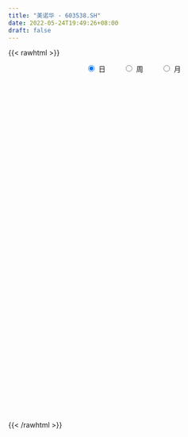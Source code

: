 ```yaml
---
title: "美诺华 - 603538.SH"
date: 2022-05-24T19:49:26+08:00
draft: false
---
```

{{< rawhtml >}}
    <div style="text-align: center">
        <label style="padding: 1rem;"><input style="margin-right: .5rem" type="radio" name="period" value="D" checked onclick="period_change(this)">日</label>
        <label style="padding: 1rem;"><input style="margin-right: .5rem" type="radio" name="period" value="W" onclick="period_change(this)">周</label>
        <label style="padding: 1rem;"><input style="margin-right: .5rem" type="radio" name="period" value="M" onclick="period_change(this)">月</label>
    </div>
    <div id="chart" style="height: 700px;"></div> 
    <script type="text/javascript">
        const D_v = [83853.71,101509.86,77983.57,61990.1,72446.49,98496.09,72196.85,51278.34,44617.41,46410.54,61739.59,35628.0,101237.52,143397.83,104773.2,108444.79,111631.37,116997.83,120921.35,75676.99,84273.0,98879.96,60684.23,52141.86,52624.05,76038.33,61165.0,46690.86,50157.41,48902.5,52890.7,56224.4,46754.69,52794.32,44688.07,52999.59,61355.25,82078.17,33725.09,48815.95,31330.51,42282.07,28823.33,54162.56,39557.07,32168.35,34734.06,25665.54,41543.98,35601.46,45868.29,54881.11,40632.78,36849.16,42902.43,51967.14,43229.12,57947.31,33888.45,35408.0,36376.3,34069.43,42092.69,36943.45,34382.94,27628.51,25416.49,43336.16,22007.52,24365.72,26963.26,21442.0,24732.31,21743.31,44660.0,34645.9,31188.14,23027.72,51776.87,46417.66,32197.06,37072.39,24263.89,30145.68,43476.35,20200.27,15962.38,22598.08,23425.3,61645.22,133952.5,115313.52,65049.17,66238.01,71473.1,53689.39,46575.75,31470.53,55278.4,36216.94,27910.0,31661.62,27063.69,24966.94,34287.96,20115.81,27668.39,20802.28,13371.89,19413.54,15858.84,31680.21,74444.79,26793.86,23030.0,25979.16,14428.09,41780.61,20703.99,13764.7,35134.06,65538.29,54973.21,30983.71,74184.82,34961.04,19897.08,30358.2,33469.66,56375.26,32607.67,31205.2,30153.88,54146.08,67103.76,34839.69,31319.0,38860.23,36543.92,27541.81,48035.34,34016.09,25958.95,17417.2,30044.2,21926.83,22101.86,15345.0,18488.64,24659.65,14274.18,49556.28,23272.19,35439.69,35260.91,26594.61,28719.24,22392.88,28844.52,35281.03,26513.97,34673.15,23616.1,29923.33,18120.28,37194.64,25318.0,61041.91,31845.47,43346.69,19229.17,23364.74,28598.06,14092.0,23094.35,13892.0,17205.28,12559.0,11605.43,15969.56,16650.8,26886.54,32885.17,18242.14,15736.26,11340.8,16318.6,12051.0,17484.2,18377.34,46399.23,31567.78,33067.6,16613.1,13122.63,13256.36,9970.1,92509.7,60882.83,103925.59,40937.32,32054.52,48885.96,435438.13,45156.48,510069.79,500605.81,330754.4,292547.56,238022.27,266483.35,302492.87,383646.94,12600.06,366662.91,363165.32,361481.14,266915.74,298662.72,206981.08,234908.92,188866.29,205212.96,231137.81,197123.52,224771.22,127068.47,132047.98,165121.48,143520.1,141529.53,177076.44,157562.91,222018.99,185322.15,176452.39,138966.53,182670.05,263118.52,206559.11,220749.92,367039.84,252191.01,222890.29,136271.55,94147.91,100926.08,137807.64,84942.07,120752.87]
const D_histogram = [0.0,0.0350997151,0.0066781276,-0.0275356874,0.0136957189,0.1357599863,0.1256437379,0.0839773769,0.0685630227,0.0109042672,-0.0881036921,-0.1597743165,0.0291270608,0.1556773083,0.3025286526,0.4084060757,0.7112261424,0.9036488058,1.1193907719,1.1220987829,1.0428268038,0.770998543,0.5077584851,0.1776660481,-0.0325630141,0.025949256,0.1546886141,0.2201499219,0.2139366454,0.0969050396,0.0580039895,0.0916787184,0.0584637417,-0.0074103535,-0.1426149173,-0.3521523789,-0.4854505995,-0.7173081339,-0.7884677309,-0.9231325785,-0.9614407762,-0.9134569898,-0.8411766209,-0.7178870479,-0.6829626988,-0.6717893102,-0.6815770903,-0.6194734182,-0.5122387187,-0.4749826557,-0.5264924773,-0.6373969425,-0.7093391909,-0.7093529594,-0.6377769807,-0.5989332869,-0.4581086246,-0.2801240586,-0.1354034184,-0.0909238059,-0.1056541989,-0.0613949582,-0.0155275543,0.0002608119,0.0014733863,0.0215629857,0.040256706,-0.0374463349,-0.0629203002,-0.0414157646,-0.0451057607,-0.0413166013,0.0251299568,0.0590235436,0.0214626731,0.0182549914,-0.0060520667,-0.016130553,0.0930406314,0.1159432838,0.1618053649,0.2320485508,0.2859205958,0.35158286,0.3565738885,0.3339501993,0.3269899797,0.3013871373,0.2711364475,0.2734019317,0.4746336606,0.6300369081,0.639281423,0.7017554381,0.7148606893,0.5887689226,0.3826137071,0.3021371419,0.3511886739,0.3223390159,0.2562890748,0.2259605737,0.1399625362,0.0347482476,-0.1242991776,-0.1776411272,-0.2642742181,-0.3449317616,-0.3606700325,-0.3704471634,-0.3521567509,-0.4044986991,-0.6110412984,-0.6914155969,-0.6779863462,-0.650232105,-0.5866687311,-0.4311800635,-0.3209691247,-0.2435450985,-0.0925338551,0.1377383797,0.196620923,0.2492058377,0.3902454378,0.4686773621,0.4918392637,0.4818528594,0.5002927805,0.5969841627,0.6220590568,0.5835594418,0.5569548506,0.5743071422,0.6597499931,0.6899904924,0.6256756216,0.4721318952,0.2651669461,0.0968668189,-0.0685914572,-0.1519628026,-0.2110756645,-0.2405548978,-0.3093553276,-0.3295667289,-0.3787777616,-0.3840099158,-0.4115815776,-0.4048230624,-0.3613006134,-0.1813214897,-0.0811887769,0.0014860974,0.0950466384,0.1571236904,0.1901116134,0.1893027403,0.2262720607,0.1549164506,0.0547902576,0.0770485703,-0.0008258822,0.0393975066,0.0429539346,0.1227994428,0.1375059219,0.2270865025,0.2530840359,0.1217793123,0.0025090243,-0.1023335089,-0.251115998,-0.355887945,-0.4976090844,-0.572239244,-0.6378921904,-0.6036781427,-0.534090469,-0.4709271347,-0.391053881,-0.3773932839,-0.4255111052,-0.3990918189,-0.3155804464,-0.2280231649,-0.181567124,-0.1201361839,-0.0790691827,-0.081456438,0.0474986265,0.1006603527,0.2156191202,0.2715340487,0.2990167649,0.3091092187,0.2955810279,0.4166166892,0.4781301224,0.7073437224,1.049100432,1.4647029545,1.9269927421,2.2054861537,2.5712391939,2.9558021228,3.0789222481,2.8096379151,2.6773625295,2.0829616325,1.7205464754,1.5454158325,1.5794836634,1.8847914635,2.0539035273,2.4668052013,1.9899031127,1.0287225287,0.4897911635,-0.4070110499,-1.4355078988,-2.2321758913,-2.5597191541,-3.0616156593,-3.2763826063,-3.2324677281,-3.132393471,-2.8739727414,-2.7645307564,-2.7051441323,-2.4341243971,-2.0914470526,-2.0980444417,-2.1818629529,-2.0456156404,-1.718393903,-1.3306587506,-0.9171824258,-0.4529116867,-0.2334656799,-0.1414284341,0.2421351081,0.3620989577,0.1514618205,-0.0042512802,-0.1301301642,-0.1155423721,-0.0810608842,-0.0548785346,-0.2438291277]
const D_fast = [0.0,0.0438746439,0.0171225883,-0.0239751486,0.0206801875,0.1766844515,0.1979791375,0.1773071207,0.1790335222,0.1241008336,0.0030669512,-0.1085472523,0.0876358902,0.2531054647,0.4755889722,0.6835679142,1.1641945165,1.5825293814,2.0781190404,2.3613517472,2.542786469,2.463707844,2.3274074074,2.0417314824,1.8233616666,1.8883612507,2.0557727624,2.1762715507,2.2235424355,2.1307370896,2.1063370369,2.1629314453,2.1443324041,2.0766057205,1.9057474275,1.608171871,1.3535110007,0.9423264327,0.674049903,0.3086019108,0.029933519,-0.150446942,-0.2884607284,-0.3446429173,-0.480459243,-0.637233182,-0.8174152346,-0.9101799171,-0.9310048972,-1.0124944981,-1.1956274391,-1.46588114,-1.715158186,-1.8925101944,-1.9803784608,-2.0912680888,-2.0649705827,-1.9570170313,-1.8461472457,-1.8243985847,-1.8655425274,-1.8366320263,-1.7946465109,-1.7787929418,-1.7772120207,-1.751731675,-1.7229737781,-1.8100384028,-1.8512424432,-1.8400918487,-1.8550582849,-1.8615982758,-1.7888692286,-1.7402197559,-1.7724149581,-1.771058892,-1.7968789668,-1.8109900912,-1.678558749,-1.6266702757,-1.5403568534,-1.4121015298,-1.2867493358,-1.1331913566,-1.0390568561,-0.9781929954,-0.90340572,-0.8536617781,-0.8161283561,-0.7455123889,-0.4256222449,-0.1127097704,0.0563551002,0.2942679749,0.4860883984,0.5071888624,0.3966870737,0.3917447939,0.5285934944,0.5803285904,0.578350918,0.6045125603,0.5535051569,0.4569779302,0.2668557106,0.1691034792,0.0164018337,-0.1504886501,-0.2563944292,-0.358783351,-0.4285321261,-0.5819987491,-0.9413016731,-1.1945298708,-1.3505972067,-1.4854009917,-1.5685048006,-1.5208111488,-1.4908424912,-1.4743047396,-1.34642696,-1.0817201302,-0.9736823562,-0.8587959821,-0.6201950226,-0.4245937577,-0.2784720402,-0.1679952297,-0.0244821134,0.2214553095,0.4020449677,0.5094352132,0.6220693347,0.7829984118,1.033378761,1.2361168834,1.328220918,1.2927101654,1.1520369528,1.0079535304,0.82534739,0.7039853439,0.5921035659,0.5024856081,0.3563463465,0.2537432629,0.1098377899,0.0086031567,-0.1218638996,-0.2163111499,-0.2631138543,-0.128465103,-0.0486295845,0.0344168142,0.1517390148,0.2530969894,0.3336128158,0.3801296277,0.4736669632,0.4410404659,0.3546118372,0.3961322925,0.3180513694,0.3681241349,0.3824190465,0.4929644155,0.542047375,0.6883995812,0.7776681236,0.6768082281,0.5581651962,0.4277392858,0.2161777972,0.022433864,-0.2436895465,-0.4613795172,-0.6865055111,-0.8032109991,-0.8671459427,-0.921714392,-0.9396046085,-1.0202923325,-1.1747879301,-1.2481415985,-1.2435253376,-1.2129738473,-1.2119095874,-1.1805126934,-1.1592129878,-1.1819643526,-1.0411346315,-0.9628078171,-0.7939442695,-0.6701458289,-0.5679089215,-0.480539163,-0.4201720969,-0.1949822633,-0.0139362995,0.3921132311,0.9961450487,1.7779233098,2.721961283,3.5518262331,4.5603890716,5.6839025312,6.5767532186,7.0098783643,7.5469436111,7.4732831223,7.5410045841,7.7522278993,8.181166646,8.957672312,9.6402602576,10.669863232,10.6904369215,9.9864369697,9.5699533953,8.5713984194,7.1840245959,5.8293126306,4.8618395793,3.5945391593,2.5606765606,1.7964745068,1.1134503962,0.6533779404,0.0716872363,-0.5452121726,-0.8827235367,-1.0629079554,-1.5940164549,-2.2233007043,-2.5984573019,-2.7008340402,-2.6457635755,-2.4615828572,-2.1105400397,-1.9494604529,-1.8927803156,-1.4486829964,-1.2381944074,-1.4109660894,-1.5677420102,-1.7261534352,-1.7404512362,-1.7262349693,-1.7137722534,-1.9636801284]
const D_slow = [0.0,0.0087749288,0.0104444607,0.0035605388,0.0069844686,0.0409244651,0.0723353996,0.0933297438,0.1104704995,0.1131965663,0.0911706433,0.0512270642,0.0585088294,0.0974281565,0.1730603196,0.2751618385,0.4529683741,0.6788805756,0.9587282686,1.2392529643,1.4999596652,1.692709301,1.8196489223,1.8640654343,1.8559246808,1.8624119947,1.9010841483,1.9561216288,2.0096057901,2.03383205,2.0483330474,2.071252727,2.0858686624,2.084016074,2.0483623447,1.96032425,1.8389616001,1.6596345666,1.4625176339,1.2317344893,0.9913742952,0.7630100478,0.5527158925,0.3732441306,0.2025034559,0.0345561283,-0.1358381443,-0.2907064989,-0.4187661785,-0.5375118424,-0.6691349618,-0.8284841974,-1.0058189951,-1.183157235,-1.3426014802,-1.4923348019,-1.606861958,-1.6768929727,-1.7107438273,-1.7334747788,-1.7598883285,-1.7752370681,-1.7791189566,-1.7790537537,-1.7786854071,-1.7732946607,-1.7632304841,-1.7725920679,-1.7883221429,-1.7986760841,-1.8099525242,-1.8202816746,-1.8139991854,-1.7992432995,-1.7938776312,-1.7893138834,-1.7908269,-1.7948595383,-1.7715993804,-1.7426135595,-1.7021622183,-1.6441500806,-1.5726699316,-1.4847742166,-1.3956307445,-1.3121431947,-1.2303956998,-1.1550489154,-1.0872648036,-1.0189143206,-0.9002559055,-0.7427466785,-0.5829263227,-0.4074874632,-0.2287722909,-0.0815800602,0.0140733666,0.089607652,0.1774048205,0.2579895745,0.3220618432,0.3785519866,0.4135426207,0.4222296826,0.3911548882,0.3467446064,0.2806760518,0.1944431114,0.1042756033,0.0116638125,-0.0763753753,-0.17750005,-0.3302603746,-0.5031142739,-0.6726108604,-0.8351688867,-0.9818360695,-1.0896310853,-1.1698733665,-1.2307596411,-1.2538931049,-1.2194585099,-1.1703032792,-1.1080018198,-1.0104404603,-0.8932711198,-0.7703113039,-0.649848089,-0.5247748939,-0.3755288532,-0.220014089,-0.0741242286,0.0651144841,0.2086912696,0.3736287679,0.546126391,0.7025452964,0.8205782702,0.8868700067,0.9110867115,0.8939388472,0.8559481465,0.8031792304,0.7430405059,0.665701674,0.5833099918,0.4886155514,0.3926130725,0.2897176781,0.1885119125,0.0981867591,0.0528563867,0.0325591925,0.0329307168,0.0566923764,0.095973299,0.1435012024,0.1908268874,0.2473949026,0.2861240152,0.2998215796,0.3190837222,0.3188772517,0.3287266283,0.339465112,0.3701649727,0.4045414531,0.4613130788,0.5245840877,0.5550289158,0.5556561719,0.5300727947,0.4672937952,0.3783218089,0.2539195378,0.1108597268,-0.0486133208,-0.1995328564,-0.3330554737,-0.4507872573,-0.5485507276,-0.6428990486,-0.7492768249,-0.8490497796,-0.9279448912,-0.9849506824,-1.0303424634,-1.0603765094,-1.0801438051,-1.1005079146,-1.088633258,-1.0634681698,-1.0095633897,-0.9416798776,-0.8669256864,-0.7896483817,-0.7157531247,-0.6115989524,-0.4920664218,-0.3152304913,-0.0529553833,0.3132203554,0.7949685409,1.3463400793,1.9891498778,2.7281004085,3.4978309705,4.2002404493,4.8695810816,5.3903214898,5.8204581086,6.2068120668,6.6016829826,7.0728808485,7.5863567303,8.2030580306,8.7005338088,8.957714441,9.0801622319,8.9784094694,8.6195324947,8.0614885219,7.4215587333,6.6561548185,5.8370591669,5.0289422349,4.2458438672,3.5273506818,2.8362179927,2.1599319596,1.5514008604,1.0285390972,0.5040279868,-0.0414377514,-0.5528416615,-0.9824401373,-1.3151048249,-1.5444004314,-1.657628353,-1.715994773,-1.7513518815,-1.6908181045,-1.6002933651,-1.5624279099,-1.56349073,-1.596023271,-1.6249088641,-1.6451740851,-1.6588937188,-1.7198510007]
const D_data = [['2021-05-13', 36.21, 36.66, 36.2, 38.03],['2021-05-14', 36.8, 37.21, 35.9, 38.54],['2021-05-17', 37.68, 36.45, 36.1, 37.85],['2021-05-18', 36.1, 36.2, 35.15, 36.6],['2021-05-19', 36.24, 37.16, 35.3, 37.16],['2021-05-20', 37.01, 38.68, 36.01, 39.7],['2021-05-21', 38.54, 37.44, 37.05, 39.2],['2021-05-24', 36.66, 37.0, 36.13, 37.6],['2021-05-25', 36.9, 37.25, 36.9, 37.94],['2021-05-26', 36.8, 36.57, 36.2, 37.13],['2021-05-27', 36.45, 35.61, 35.26, 36.45],['2021-05-28', 35.35, 35.4, 35.22, 35.92],['2021-05-31', 36.59, 38.94, 36.28, 38.94],['2021-06-01', 40.43, 39.1, 38.35, 41.2],['2021-06-02', 39.49, 40.3, 38.51, 41.09],['2021-06-03', 40.88, 40.79, 40.1, 42.5],['2021-06-04', 40.79, 44.87, 40.79, 44.87],['2021-06-07', 46.38, 45.56, 44.68, 47.32],['2021-06-08', 45.54, 47.89, 45.54, 49.59],['2021-06-09', 47.74, 46.87, 46.62, 48.97],['2021-06-10', 46.5, 46.7, 46.15, 48.48],['2021-06-11', 46.67, 44.29, 43.78, 46.7],['2021-06-15', 43.8, 43.71, 43.03, 44.76],['2021-06-16', 43.53, 41.8, 41.6, 43.85],['2021-06-17', 42.38, 42.16, 41.3, 42.8],['2021-06-18', 42.68, 45.38, 41.99, 46.0],['2021-06-21', 45.01, 47.11, 45.01, 47.9],['2021-06-22', 47.49, 47.27, 45.7, 48.25],['2021-06-23', 46.98, 46.99, 46.44, 48.76],['2021-06-24', 46.5, 45.68, 45.3, 46.77],['2021-06-25', 46.63, 46.59, 45.3, 48.4],['2021-06-28', 47.56, 47.84, 47.21, 49.4],['2021-06-29', 47.4, 47.36, 46.07, 47.69],['2021-06-30', 47.26, 47.0, 46.23, 48.65],['2021-07-01', 46.05, 45.82, 45.61, 47.69],['2021-07-02', 45.62, 44.04, 43.21, 45.92],['2021-07-05', 43.01, 44.0, 42.8, 45.39],['2021-07-06', 43.96, 41.54, 40.7, 44.2],['2021-07-07', 41.65, 42.35, 40.9, 42.5],['2021-07-08', 42.18, 40.5, 40.26, 42.34],['2021-07-09', 40.24, 40.64, 39.35, 40.79],['2021-07-12', 41.25, 41.12, 39.7, 41.99],['2021-07-13', 40.63, 41.14, 40.01, 41.29],['2021-07-14', 41.3, 41.75, 40.96, 43.15],['2021-07-15', 41.45, 40.55, 40.0, 41.45],['2021-07-16', 40.06, 39.85, 39.7, 40.48],['2021-07-19', 39.52, 39.04, 38.02, 39.55],['2021-07-20', 38.51, 39.53, 38.51, 39.98],['2021-07-21', 39.45, 40.05, 39.21, 40.83],['2021-07-22', 39.8, 39.1, 38.91, 39.99],['2021-07-23', 38.87, 37.46, 37.0, 38.87],['2021-07-26', 37.14, 35.7, 35.0, 37.4],['2021-07-27', 35.7, 35.02, 34.97, 36.7],['2021-07-28', 35.03, 35.0, 33.5, 35.7],['2021-07-29', 35.5, 35.37, 34.85, 36.2],['2021-07-30', 35.02, 34.56, 33.39, 35.1],['2021-08-02', 34.56, 35.68, 33.58, 35.95],['2021-08-03', 35.38, 36.48, 35.16, 37.4],['2021-08-04', 36.47, 36.53, 35.8, 37.14],['2021-08-05', 36.78, 35.45, 35.37, 36.8],['2021-08-06', 35.05, 34.46, 34.31, 35.59],['2021-08-09', 34.46, 34.96, 34.25, 35.5],['2021-08-10', 35.48, 34.94, 34.44, 35.5],['2021-08-11', 35.14, 34.47, 34.41, 35.14],['2021-08-12', 34.37, 34.08, 34.03, 34.8],['2021-08-13', 34.08, 34.13, 33.74, 34.48],['2021-08-16', 34.1, 33.99, 33.74, 34.41],['2021-08-17', 34.02, 32.37, 32.33, 34.02],['2021-08-18', 32.21, 32.45, 32.16, 32.68],['2021-08-19', 32.47, 32.73, 32.2, 33.2],['2021-08-20', 32.52, 32.17, 31.5, 32.73],['2021-08-23', 32.0, 31.97, 31.73, 32.34],['2021-08-24', 32.02, 32.68, 31.89, 32.89],['2021-08-25', 32.74, 32.32, 32.18, 32.8],['2021-08-26', 32.12, 31.19, 30.78, 32.28],['2021-08-27', 30.97, 31.27, 30.68, 32.07],['2021-08-30', 31.3, 30.68, 30.35, 31.81],['2021-08-31', 30.57, 30.5, 30.11, 30.99],['2021-09-01', 30.36, 32.04, 29.8, 32.2],['2021-09-02', 32.1, 31.15, 30.78, 32.17],['2021-09-03', 31.14, 31.49, 30.68, 31.76],['2021-09-06', 31.3, 32.03, 31.26, 32.29],['2021-09-07', 32.07, 32.14, 31.74, 32.27],['2021-09-08', 32.37, 32.65, 31.98, 32.75],['2021-09-09', 32.77, 32.16, 32.13, 33.48],['2021-09-10', 32.16, 31.85, 31.8, 32.29],['2021-09-13', 31.81, 32.05, 31.75, 32.36],['2021-09-14', 32.1, 31.81, 31.78, 32.66],['2021-09-15', 31.7, 31.67, 31.02, 32.16],['2021-09-16', 31.65, 32.07, 31.62, 33.2],['2021-09-17', 32.3, 35.28, 32.3, 35.28],['2021-09-22', 35.09, 36.0, 34.72, 36.45],['2021-09-23', 35.58, 35.03, 34.75, 35.69],['2021-09-24', 34.9, 36.36, 34.81, 36.97],['2021-09-27', 36.51, 36.47, 35.81, 37.84],['2021-09-28', 35.89, 34.92, 34.55, 36.14],['2021-09-29', 34.82, 33.4, 33.4, 35.37],['2021-09-30', 33.66, 34.48, 33.6, 35.16],['2021-10-08', 35.08, 36.3, 35.03, 37.48],['2021-10-11', 36.44, 35.68, 35.4, 37.0],['2021-10-12', 35.39, 35.23, 34.72, 35.91],['2021-10-13', 35.16, 35.66, 35.0, 35.89],['2021-10-14', 35.86, 34.85, 34.72, 35.87],['2021-10-15', 34.78, 34.22, 34.01, 35.13],['2021-10-18', 33.99, 32.85, 32.78, 33.99],['2021-10-19', 32.8, 33.53, 32.62, 33.73],['2021-10-20', 33.52, 32.6, 32.48, 33.73],['2021-10-21', 32.59, 32.01, 31.61, 32.85],['2021-10-22', 31.9, 32.3, 31.7, 32.32],['2021-10-25', 32.55, 32.02, 31.8, 32.56],['2021-10-26', 32.0, 32.1, 31.81, 32.5],['2021-10-27', 32.1, 30.8, 30.5, 32.28],['2021-10-28', 28.5, 27.72, 27.72, 29.42],['2021-10-29', 27.72, 27.94, 27.58, 28.35],['2021-11-01', 28.0, 28.3, 27.74, 28.77],['2021-11-02', 28.58, 27.95, 27.72, 28.76],['2021-11-03', 28.1, 28.02, 27.81, 28.46],['2021-11-04', 28.05, 29.21, 27.89, 29.56],['2021-11-05', 29.25, 28.9, 28.86, 29.75],['2021-11-08', 28.9, 28.6, 28.4, 28.99],['2021-11-09', 29.0, 29.83, 28.66, 30.3],['2021-11-10', 31.32, 31.7, 30.62, 32.29],['2021-11-11', 30.8, 30.3, 29.91, 31.3],['2021-11-12', 30.31, 30.54, 29.96, 31.39],['2021-11-15', 30.54, 32.28, 30.3, 33.28],['2021-11-16', 32.02, 32.3, 31.9, 32.96],['2021-11-17', 32.27, 32.15, 32.04, 32.75],['2021-11-18', 32.3, 32.06, 31.8, 32.75],['2021-11-19', 32.1, 32.75, 31.61, 32.8],['2021-11-22', 33.0, 34.42, 32.63, 35.27],['2021-11-23', 34.38, 34.3, 33.63, 35.42],['2021-11-24', 33.9, 33.93, 33.43, 34.52],['2021-11-25', 33.77, 34.36, 33.52, 35.0],['2021-11-26', 34.89, 35.36, 34.7, 36.56],['2021-11-29', 35.38, 37.03, 35.38, 37.6],['2021-11-30', 36.52, 37.26, 36.51, 37.38],['2021-12-01', 37.11, 36.6, 36.51, 38.01],['2021-12-02', 36.72, 35.44, 35.27, 36.72],['2021-12-03', 35.26, 34.21, 33.99, 35.31],['2021-12-06', 34.0, 33.95, 33.8, 34.71],['2021-12-07', 34.19, 33.22, 32.69, 34.58],['2021-12-08', 33.22, 33.61, 32.8, 34.06],['2021-12-09', 33.65, 33.5, 33.18, 34.05],['2021-12-10', 33.7, 33.56, 33.33, 33.95],['2021-12-13', 33.4, 32.68, 32.59, 33.6],['2021-12-14', 32.52, 32.88, 32.52, 33.48],['2021-12-15', 32.88, 32.12, 32.1, 32.95],['2021-12-16', 32.33, 32.28, 32.16, 32.72],['2021-12-17', 32.35, 31.64, 31.64, 32.44],['2021-12-20', 31.72, 31.72, 31.62, 32.49],['2021-12-21', 31.63, 32.03, 31.5, 32.12],['2021-12-22', 32.29, 34.14, 32.03, 34.32],['2021-12-23', 33.99, 33.8, 33.26, 34.2],['2021-12-24', 33.91, 34.05, 33.56, 34.28],['2021-12-27', 34.07, 34.71, 33.88, 34.97],['2021-12-28', 34.71, 34.85, 34.31, 35.53],['2021-12-29', 34.72, 34.9, 34.62, 35.65],['2021-12-30', 34.88, 34.74, 34.43, 35.14],['2021-12-31', 34.8, 35.51, 34.74, 35.73],['2022-01-04', 35.55, 34.25, 33.75, 36.0],['2022-01-05', 34.15, 33.55, 33.16, 34.29],['2022-01-06', 33.57, 34.97, 33.56, 35.25],['2022-01-07', 34.9, 33.64, 33.61, 35.0],['2022-01-10', 33.89, 35.08, 33.32, 35.68],['2022-01-11', 35.09, 34.82, 34.5, 35.25],['2022-01-12', 34.89, 36.12, 34.51, 36.45],['2022-01-13', 35.95, 35.72, 35.38, 36.26],['2022-01-14', 35.64, 37.15, 35.22, 37.7],['2022-01-17', 37.15, 36.93, 36.38, 37.37],['2022-01-18', 36.76, 34.9, 34.8, 36.8],['2022-01-19', 34.76, 34.5, 34.21, 35.24],['2022-01-20', 34.51, 34.11, 34.1, 35.48],['2022-01-21', 34.35, 32.8, 32.45, 34.7],['2022-01-24', 32.44, 32.48, 32.1, 33.14],['2022-01-25', 32.48, 31.05, 30.86, 33.0],['2022-01-26', 31.15, 30.9, 30.36, 31.65],['2022-01-27', 31.06, 30.15, 30.15, 31.42],['2022-01-28', 30.2, 30.8, 30.2, 31.0],['2022-02-07', 31.23, 31.03, 30.85, 31.55],['2022-02-08', 31.06, 30.85, 30.1, 31.33],['2022-02-09', 31.0, 31.03, 30.8, 31.25],['2022-02-10', 31.24, 30.06, 29.91, 31.28],['2022-02-11', 30.07, 28.77, 28.65, 30.08],['2022-02-14', 28.77, 29.2, 28.75, 29.63],['2022-02-15', 29.09, 29.8, 29.03, 30.14],['2022-02-16', 30.28, 29.96, 29.52, 30.28],['2022-02-17', 29.91, 29.5, 29.36, 30.14],['2022-02-18', 29.45, 29.71, 29.06, 29.71],['2022-02-21', 29.9, 29.5, 29.32, 30.07],['2022-02-22', 29.4, 28.84, 28.71, 29.4],['2022-02-23', 28.85, 30.66, 28.85, 31.65],['2022-02-24', 30.6, 30.11, 29.77, 31.17],['2022-02-25', 30.22, 31.32, 30.22, 31.83],['2022-02-28', 31.4, 31.1, 30.68, 31.4],['2022-03-01', 31.1, 31.07, 30.87, 31.5],['2022-03-02', 31.05, 31.08, 30.46, 31.3],['2022-03-03', 31.08, 30.91, 30.71, 31.35],['2022-03-04', 30.81, 33.08, 30.52, 34.0],['2022-03-07', 33.08, 33.11, 32.65, 33.75],['2022-03-08', 36.35, 36.42, 33.51, 36.42],['2022-03-09', 40.06, 40.06, 40.06, 40.06],['2022-03-10', 44.07, 44.07, 44.07, 44.07],['2022-03-11', 48.48, 48.48, 48.48, 48.48],['2022-03-14', 49.59, 50.0, 49.0, 53.33],['2022-03-15', 55.0, 55.0, 55.0, 55.0],['2022-03-16', 60.5, 59.83, 53.35, 60.5],['2022-03-17', 56.99, 60.8, 55.55, 65.81],['2022-03-18', 61.0, 58.4, 56.5, 62.6],['2022-03-21', 58.0, 61.88, 58.0, 64.13],['2022-03-22', 60.01, 56.76, 55.69, 61.0],['2022-03-23', 57.28, 59.4, 57.0, 62.4],['2022-03-24', 58.01, 62.46, 57.4, 65.34],['2022-03-25', 61.99, 66.87, 60.0, 68.71],['2022-03-28', 73.56, 73.56, 73.56, 73.56],['2022-03-29', 80.0, 75.77, 75.56, 80.92],['2022-03-30', 75.78, 83.35, 73.56, 83.35],['2022-03-31', 81.65, 75.02, 75.02, 86.68],['2022-04-01', 71.0, 67.52, 67.52, 72.79],['2022-04-06', 67.52, 70.64, 62.8, 70.83],['2022-04-07', 70.0, 63.58, 63.58, 72.28],['2022-04-08', 61.79, 57.22, 57.22, 61.79],['2022-04-11', 54.48, 54.89, 53.88, 57.8],['2022-04-12', 55.55, 56.9, 54.5, 58.86],['2022-04-13', 54.36, 51.21, 51.21, 54.99],['2022-04-14', 50.24, 51.21, 49.58, 53.14],['2022-04-15', 50.06, 52.15, 49.56, 55.25],['2022-04-18', 51.88, 51.35, 50.27, 53.0],['2022-04-19', 51.0, 52.45, 51.0, 54.22],['2022-04-20', 51.4, 49.77, 48.96, 52.48],['2022-04-21', 49.99, 47.76, 47.42, 51.36],['2022-04-22', 47.0, 49.51, 46.5, 51.33],['2022-04-25', 49.52, 50.44, 47.99, 51.38],['2022-04-26', 49.98, 45.4, 45.4, 49.98],['2022-04-27', 42.0, 42.5, 40.86, 43.66],['2022-04-28', 41.66, 43.66, 41.05, 44.18],['2022-04-29', 43.66, 45.69, 43.01, 46.36],['2022-05-05', 45.0, 47.0, 43.99, 47.85],['2022-05-06', 45.31, 48.39, 45.18, 49.98],['2022-05-09', 48.52, 50.63, 46.9, 53.23],['2022-05-10', 48.3, 48.9, 47.23, 49.3],['2022-05-11', 48.9, 47.75, 47.74, 52.1],['2022-05-12', 46.95, 52.49, 46.95, 52.53],['2022-05-13', 51.83, 50.56, 49.55, 52.7],['2022-05-16', 49.87, 46.15, 45.65, 50.7],['2022-05-17', 46.65, 45.68, 44.61, 47.17],['2022-05-18', 45.01, 45.01, 44.9, 46.47],['2022-05-19', 44.0, 46.14, 44.0, 46.48],['2022-05-20', 45.82, 46.21, 44.85, 48.15],['2022-05-23', 45.99, 45.98, 45.52, 46.98],['2022-05-24', 46.33, 42.48, 42.43, 46.65]]
const W_v = [124.11,437.54,441707.0800000001,300527.17,228438.14,205421.24,145084.65,119637.72,58928.71,87404.41,106033.52,74004.82,54532.47,90398.89,60331.91,63433.22,43325.83,39255.15,43190.06,44317.87,80725.14,85800.61,100531.16,79028.7,66111.52,34040.41,73755.17,66412.2,31610.27,48973.59,33712.15,33794.56,21266.68,43478.09,40304.16,21592.98,111305.65,34764.75,18687.8,28298.96,16073.96,21322.32,21887.29,12315.81,262610.44,71182.34,53236.99,39864.76,43006.55,94306.98,51439.91,178141.04,74351.16,64024.23,64984.4,46658.72,40731.77,35459.06,29780.3,30665.47,138167.77,370435.0499999999,209384.91,170928.48,140034.26,147976.65,98427.35,67972.04,123569.44,238714.85,126688.35,98974.78,56794.54,49436.18,69357.25,107131.59,82384.25,66790.86,104684.41,162357.92,182349.77,281123.44,288959.08,153571.86,88984.32,135426.09,387193.67,290613.46,154152.98,64353.91,141144.64,188490.92,289345.69,254955.04,92679.97,79666.38,102511.85,104475.31,145845.79,135093.02,122483.84,95154.63,171984.34,83755.86,79926.49,129295.06,164408.6,124515.07,139137.37,280880.65,247968.87,22384.6,104919.74,195587.93,260918.14,230653.01,334339.27,219642.99,271122.61,362988.66,329534.3,274092.54,341645.83,145990.46,122243.11,164715.85,160009.93,195428.07,515162.45,355533.61,235944.92,196525.63,568327.76,559876.1499999999,391606.58,398306.36,356793.02,517077.5699999999,562486.12,412351.13,207580.46,190853.65,295496.52,187619.71,217147.06,255287.01,209456.11,307562.35,245020.32,271961.97,437994.0,534958.8100000001,355794.82,466502.23,370432.39,283281.02,269510.7,186919.3,213335.01,255378.13,153327.86,107901.03,90353.89,35184.38,139324.4,262138.56,155840.77,170114.45,147984.97,147293.89,158077.58,244964.58,209795.6,218383.72,487174.97,277043.95,304348.29,317740.07,182411.57,122155.45,145714.32,67394.43,47476.95,211554.99,123554.67,81206.62,79292.68,108004.34,200208.79,143419.95,106134.37,464313.65,1079335.6700000002,265009.92,545200.1900000001,383113.1,239673.88,569484.71,496749.13,241488.47,259806.47,253461.07,257304.97,196993.38,183413.33,227232.62,206849.18,175117.02,142089.15,147223.52,184607.45,155158.58,257583.48,246600.7,203208.77,55278.4,147819.19,116246.33,168191.24,125921.85,200393.97,192870.8,204488.09,208666.6,152969.39,107906.53,147201.99,141812.16,120084.25,171598.16,146384.13,80842.63,103997.5,73688.8,146896.15,145471.89,286686.22,1822024.6099999999,1483192.9899999998,1370825.1700000002,740552.72,1047111.8,709287.5600000001,918432.88,321636.58,1309658.4000000001,692043.47,205694.94]
const W_histogram = [0.0,0.6412973219,1.1506817728,1.4580838562,1.4467652951,1.3286820259,1.1015893857,0.7500312511,0.4417200563,0.283860704,0.1655098669,0.0143015965,-0.1001994502,-0.0986065708,-0.2248646315,-0.4797814011,-0.6157217099,-0.7231754648,-0.8122515236,-0.7777016741,-0.6828710726,-0.5583566556,-0.4225657159,-0.337356616,-0.1845665669,-0.1135124577,-0.0243389535,-0.0865423566,-0.1070186459,-0.1468341271,-0.143820862,-0.2542179195,-0.3253153495,-0.3048919731,-0.2992629533,-0.2791114321,-0.2123062032,-0.2056227849,-0.1626416885,-0.1445687678,-0.1723690248,-0.1417728121,-0.201723177,-0.3538292735,-0.5200722515,-0.6629077802,-0.8091257055,-0.8111613427,-0.7978476688,-0.6480209608,-0.5190929627,-0.3697510527,-0.3167211363,-0.2649656703,-0.2350337574,-0.1674897131,-0.1091606823,-0.070131334,-0.0362651913,0.0292396123,0.1608777073,0.4168355772,0.4312473993,0.4356227941,0.4898446292,0.5335320465,0.6080814409,0.5857399549,0.7218721375,0.8666027168,0.870367263,0.7375834084,0.6184137647,0.4382289551,0.273641299,0.256690092,0.1453562322,0.0446664592,0.0787439162,0.0345874423,0.0205316646,0.1243754715,0.0959252673,0.1037125023,0.0698971775,0.1080671548,0.1985666625,0.2706496813,0.1950488402,0.1829509257,0.1453127398,0.1273486071,0.1942259357,0.0789863351,-0.0613277522,-0.1430456732,-0.135512532,-0.1213024851,-0.0548298273,-0.0207414962,-0.1133325497,-0.1251347802,-0.1925652447,-0.3131610616,-0.2989493733,-0.2327770139,-0.1974486491,-0.1274736798,-0.0582548003,0.0566509074,0.0183303942,-0.0052021288,0.0619984477,0.088816097,0.1810265052,0.1689231648,0.2342880246,0.1984628564,0.2012224365,0.2912274024,0.4088871591,0.4260122284,0.3298688582,0.2160439103,0.1322595231,0.132506442,0.0667003094,-0.1186977284,-0.0698551312,-0.172620853,-0.170465903,-0.2620598151,0.1105527292,0.2864248388,0.3176498762,0.4029071175,0.2772821533,0.6181212017,0.8099710402,0.906094041,0.8447091138,0.9857411985,1.4063374978,1.3880408207,1.5068819539,1.8401665511,2.332028562,2.170891676,1.7370267218,1.3185911657,1.1557747803,0.6593840907,0.1130895107,-0.3595227537,-0.5286997095,-0.9015815553,-0.910203528,-0.7932870985,-0.6134937008,-1.1336674555,-1.5291991661,-1.8460004137,-2.1251872877,-2.1507207413,-2.0493193101,-2.1753271558,-2.2210707133,-2.2007496514,-2.1995257163,-2.0036586695,-1.8593344776,-1.4947354301,-1.1877442626,-0.9079102907,-0.4809230422,-0.1144546145,0.0521802067,0.0272730952,-0.043693141,-0.2239479077,-0.3140477761,-0.3294378055,-0.20326974,-0.0175008075,0.0172369084,0.0090577265,0.072028212,0.1403908551,0.3460756901,0.3512061681,0.28508501,0.628312004,1.2488910411,1.332101652,1.1598085297,1.0111721748,0.7379844238,1.1339105189,1.2845171768,1.3771151384,1.4330196304,1.2197742033,0.7919843723,0.4169067252,-0.008528233,-0.4757517457,-0.7649010931,-0.9402140152,-1.1368661325,-1.2663465434,-1.2725754095,-1.189391138,-0.8558940102,-0.5310088582,-0.4162425507,-0.2021168466,-0.1853676446,-0.2825749145,-0.601183182,-0.7009791441,-0.6134026383,-0.3752014677,-0.0286963487,0.1276382048,0.1882001351,0.1040815049,0.2097828015,0.3678135961,0.3370081286,0.5320295458,0.3555520936,0.1046387218,-0.1819293716,-0.2858696653,-0.2264842807,-0.0577537522,1.0412716282,2.3136810059,3.5302533525,4.1409531045,3.6316482732,2.7725339888,1.8879598637,0.9541909555,0.4524537932,0.212953055,-0.2662044796,-0.8302823362]
const W_fast = [0.0,0.8016216524,1.5986765465,2.270599594,2.6209723566,2.8350595939,2.8833643002,2.7193139783,2.5214327975,2.4345386212,2.3575652509,2.2099323796,2.0703814704,2.0473227071,1.8648484885,1.4899863686,1.2001156323,0.9118680112,0.6197290715,0.4598535025,0.3839663359,0.368891589,0.3990410996,0.3999110456,0.5065594529,0.5492354478,0.6323242136,0.5484852214,0.5012542705,0.4247302576,0.3917883071,0.2178367698,0.0654105025,0.0096108856,-0.0595758329,-0.1092021698,-0.0954734917,-0.1401957696,-0.1378750953,-0.1559443666,-0.2268368798,-0.2316838701,-0.3420650292,-0.5826284442,-0.878889485,-1.1874519588,-1.5359513105,-1.7407772833,-1.9269255267,-1.9391040589,-1.9399493014,-1.8830451546,-1.9091955222,-1.9236814738,-1.9525080002,-1.9268363842,-1.8957975239,-1.8743010092,-1.8495011643,-1.7766864577,-1.6048289359,-1.2446621717,-1.1224384997,-1.0091574064,-0.832474414,-0.6554039851,-0.4288342305,-0.3047407277,0.0118594892,0.3732407477,0.5945971097,0.6462091072,0.6816429046,0.6110153339,0.5148380026,0.5620593185,0.4870645167,0.3975413585,0.4513047945,0.4157951812,0.4068723198,0.5418099944,0.5373411071,0.5710564677,0.5547154372,0.6199022032,0.7600433765,0.8997888157,0.8729501847,0.9065900016,0.9052800006,0.9191530197,1.0345868322,0.9390938154,0.7834477901,0.6659684507,0.6396234589,0.6235078846,0.6762730855,0.7051760425,0.5842518517,0.5411659261,0.4255941504,0.2267080681,0.166182413,0.1741605191,0.1601267216,0.1982332709,0.2528884503,0.3819568848,0.3482189702,0.323385915,0.4060861034,0.4551077769,0.5925748114,0.6227022622,0.7466391281,0.760429674,0.8134948633,0.9763066798,1.1961882263,1.3198163527,1.306140197,1.2463262267,1.1956067202,1.2289802497,1.1798491945,0.9647767245,0.9961555389,0.8502346038,0.8097730781,0.6526642122,1.0529149389,1.3003932582,1.4110307646,1.5970147852,1.5407103593,2.0360797082,2.4304223068,2.7530688178,2.902861169,3.2903285534,4.0625092271,4.3912227552,4.8867843769,5.6801106118,6.7549797632,7.1365657963,7.1369575225,7.0481697578,7.1742970675,6.8427524005,6.3247301982,5.7622372454,5.4608853622,4.8626081276,4.6264352729,4.5450299278,4.5714499003,3.7678592817,2.9900277795,2.2117264285,1.4012427327,0.8380290937,0.4271006974,-0.2427389373,-0.8437501732,-1.3736165241,-1.9222740181,-2.2273216386,-2.5478310661,-2.5569158762,-2.5468607743,-2.4940043751,-2.1872478872,-1.849393113,-1.6697132402,-1.6878020779,-1.7696915994,-2.005933343,-2.1745451553,-2.2722946362,-2.1969440056,-2.0155502751,-1.9765033321,-1.9824180823,-1.9014405439,-1.797980187,-1.5057764295,-1.4128444095,-1.407694315,-0.9073893201,0.0254124774,0.4416485012,0.5593075114,0.6634642001,0.5747725551,1.2541762799,1.725912232,2.1627889782,2.5769483779,2.6686465015,2.4388527636,2.1680017979,1.7404347814,1.1542733323,0.6738987116,0.2635322857,-0.2173363647,-0.6634034115,-0.98777613,-1.201939643,-1.0824160177,-0.8902830803,-0.8795774105,-0.715980918,-0.7455736272,-0.9134246257,-1.3823286887,-1.6573694368,-1.7231435905,-1.5787427869,-1.2394117551,-1.0511676504,-0.9435556863,-1.0016539402,-0.8435069433,-0.5935227497,-0.540076185,-0.2120473814,-0.2996368102,-0.5243905016,-0.8564409378,-1.0318486478,-1.0290843335,-0.8747922429,0.4845510444,2.3353806737,4.4345163584,6.0804543865,6.4790616235,6.3130808362,5.9004966772,5.2052755078,4.8166517938,4.6303893193,4.0846806648,3.3130322242]
const W_slow = [0.0,0.1603243305,0.4479947737,0.8125157377,1.1742070615,1.506377568,1.7817749144,1.9692827272,2.0797127413,2.1506779173,2.192055384,2.1956307831,2.1705809206,2.1459292779,2.08971312,1.9697677697,1.8158373422,1.635043476,1.4319805951,1.2375551766,1.0668374085,0.9272482446,0.8216068156,0.7372676616,0.6911260198,0.6627479054,0.6566631671,0.6350275779,0.6082729164,0.5715643847,0.5356091692,0.4720546893,0.3907258519,0.3145028586,0.2396871203,0.1699092623,0.1168327115,0.0654270153,0.0247665932,-0.0113755988,-0.054467855,-0.089911058,-0.1403418522,-0.2287991706,-0.3588172335,-0.5245441786,-0.7268256049,-0.9296159406,-1.1290778578,-1.291083098,-1.4208563387,-1.5132941019,-1.592474386,-1.6587158035,-1.7174742429,-1.7593466711,-1.7866368417,-1.8041696752,-1.813235973,-1.8059260699,-1.7657066431,-1.6614977488,-1.553685899,-1.4447802005,-1.3223190432,-1.1889360316,-1.0369156714,-0.8904806826,-0.7100126483,-0.4933619691,-0.2757701533,-0.0913743012,0.06322914,0.1727863788,0.2411967035,0.3053692265,0.3417082845,0.3528748993,0.3725608784,0.381207739,0.3863406551,0.417434523,0.4414158398,0.4673439654,0.4848182598,0.5118350485,0.5614767141,0.6291391344,0.6779013445,0.7236390759,0.7599672608,0.7918044126,0.8403608965,0.8601074803,0.8447755423,0.8090141239,0.7751359909,0.7448103697,0.7311029128,0.7259175388,0.6975844014,0.6663007063,0.6181593951,0.5398691297,0.4651317864,0.4069375329,0.3575753706,0.3257069507,0.3111432506,0.3253059774,0.329888576,0.3285880438,0.3440876557,0.36629168,0.4115483062,0.4537790974,0.5123511036,0.5619668177,0.6122724268,0.6850792774,0.7873010672,0.8938041243,0.9762713388,1.0302823164,1.0633471972,1.0964738077,1.113148885,1.0834744529,1.0660106701,1.0228554569,0.9802389811,0.9147240273,0.9423622096,1.0139684193,1.0933808884,1.1941076678,1.2634282061,1.4179585065,1.6204512666,1.8469747768,2.0581520553,2.3045873549,2.6561717293,3.0031819345,3.379902423,3.8399440607,4.4229512012,4.9656741203,5.3999308007,5.7295785921,6.0185222872,6.1833683099,6.2116406875,6.1217599991,5.9895850717,5.7641896829,5.5366388009,5.3383170263,5.1849436011,4.9015267372,4.5192269457,4.0577268422,3.5264300203,2.988749835,2.4764200075,1.9325882185,1.3773205402,0.8271331273,0.2772516982,-0.2236629691,-0.6884965885,-1.062180446,-1.3591165117,-1.5860940844,-1.7063248449,-1.7349384986,-1.7218934469,-1.7150751731,-1.7259984583,-1.7819854353,-1.8604973793,-1.9428568307,-1.9936742657,-1.9980494676,-1.9937402405,-1.9914758088,-1.9734687558,-1.9383710421,-1.8518521196,-1.7640505775,-1.692779325,-1.535701324,-1.2234785638,-0.8904531508,-0.6005010183,-0.3477079746,-0.1632118687,0.120265761,0.4413950552,0.7856738398,1.1439287474,1.4488722982,1.6468683913,1.7510950726,1.7489630144,1.630025078,1.4387998047,1.2037463009,0.9195297678,0.6029431319,0.2847992795,-0.012548505,-0.2265220075,-0.3592742221,-0.4633348598,-0.5138640714,-0.5602059826,-0.6308497112,-0.7811455067,-0.9563902927,-1.1097409523,-1.2035413192,-1.2107154064,-1.1788058552,-1.1317558214,-1.1057354452,-1.0532897448,-0.9613363458,-0.8770843136,-0.7440769272,-0.6551889038,-0.6290292233,-0.6745115662,-0.7459789826,-0.8026000527,-0.8170384908,-0.5567205837,0.0216996677,0.9042630059,1.939501282,2.8474133503,3.5405468475,4.0125368134,4.2510845523,4.3641980006,4.4174362643,4.3508851444,4.1433145604]
const W_data = [['2017-04-07', 16.4629, 16.4629, 16.4629, 16.4629],['2017-04-14', 18.1092, 26.5118, 18.1092, 26.5118],['2017-04-21', 29.1606, 28.7449, 27.172, 33.2437],['2017-04-28', 27.8729, 29.5681, 25.9658, 30.5623],['2017-05-05', 29.0139, 27.6854, 27.5469, 31.1328],['2017-05-12', 27.3024, 27.3024, 25.6805, 29.0139],['2017-05-19', 27.2779, 26.2103, 25.9576, 27.9381],['2017-05-26', 26.3081, 24.0913, 22.7791, 26.4629],['2017-06-02', 25.2649, 23.6104, 22.7384, 25.4197],['2017-06-09', 24.1891, 24.8248, 23.8142, 25.2649],['2017-06-16', 24.3765, 25.0611, 23.4963, 25.7294],['2017-06-23', 25.1671, 24.3032, 23.7408, 25.7376],['2017-06-30', 24.3195, 24.3195, 23.7164, 24.8818],['2017-07-07', 24.3195, 25.6968, 24.1239, 26.0391],['2017-07-14', 25.436, 23.9283, 23.8794, 25.5583],['2017-07-21', 23.6349, 21.2877, 21.2306, 23.643],['2017-07-28', 21.1002, 21.5485, 20.7416, 22.2412],['2017-08-04', 21.5648, 20.9535, 20.8476, 21.9478],['2017-08-11', 20.9535, 20.2526, 20.22, 21.4181],['2017-08-18', 20.2526, 21.2062, 20.2445, 21.4344],['2017-08-25', 21.3284, 21.8908, 21.0921, 22.0049],['2017-09-01', 22.1108, 22.502, 21.8256, 22.8117],['2017-09-08', 22.4124, 23.0807, 22.3798, 24.1157],['2017-09-15', 23.0481, 22.8525, 22.7791, 25.2241],['2017-09-22', 22.6813, 24.238, 22.6161, 24.3195],['2017-09-29', 24.2298, 23.7979, 23.0888, 24.3276],['2017-10-13', 24.2624, 24.4988, 23.8468, 25.5012],['2017-10-20', 24.3928, 22.7221, 22.0049, 24.4988],['2017-10-27', 22.5754, 23.0318, 22.5754, 23.1948],['2017-11-03', 22.665, 22.608, 21.6381, 24.3521],['2017-11-10', 22.8362, 23.0073, 22.4694, 23.2681],['2017-11-17', 23.0318, 21.2062, 21.0269, 23.2029],['2017-11-24', 21.2143, 21.035, 20.383, 21.5159],['2017-12-01', 21.1002, 21.8419, 20.8639, 22.0293],['2017-12-08', 22.0375, 21.524, 20.5868, 22.2086],['2017-12-15', 21.4262, 21.5729, 20.8231, 21.6789],['2017-12-22', 21.7033, 22.2168, 21.4833, 24.7433],['2017-12-29', 22.4613, 21.5077, 21.4099, 22.7791],['2018-01-05', 21.5974, 21.956, 21.5729, 22.2331],['2018-01-12', 21.6463, 21.687, 21.3529, 22.4613],['2018-01-19', 21.4833, 20.9535, 20.7824, 21.5974],['2018-01-26', 20.9454, 21.5566, 20.7987, 21.9723],['2018-02-02', 21.7196, 20.1874, 19.5029, 21.9723],['2018-02-09', 20.1059, 18.207, 17.2453, 20.1059],['2018-06-08', 20.0244, 16.7726, 16.5526, 20.0244],['2018-06-15', 16.6341, 15.6887, 15.3301, 16.9519],['2018-06-22', 15.3301, 14.1809, 13.6267, 15.3871],['2018-06-29', 14.2298, 14.8166, 13.8631, 14.8329],['2018-07-06', 14.6699, 14.2461, 13.8794, 15.1426],['2018-07-13', 14.6586, 15.6464, 14.5894, 15.9723],['2018-07-20', 15.6068, 15.4784, 14.8561, 15.6068],['2018-07-27', 15.1821, 15.9229, 14.8561, 17.4342],['2018-08-03', 15.6661, 14.7672, 14.6487, 16.4662],['2018-08-10', 14.7574, 14.5697, 13.572, 14.945],['2018-08-17', 14.3227, 14.0758, 14.0165, 15.2414],['2018-08-24', 14.0758, 14.4018, 13.9869, 14.6685],['2018-08-31', 14.4709, 14.2635, 14.2042, 14.9253],['2018-09-07', 14.0264, 13.9573, 13.8289, 14.2832],['2018-09-14', 13.9573, 13.7893, 13.335, 14.0067],['2018-09-21', 13.7893, 14.1943, 13.4436, 14.2437],['2018-09-28', 14.1746, 15.3797, 14.0067, 15.8637],['2018-10-12', 16.2983, 17.9775, 15.8143, 19.716],['2018-10-19', 17.7009, 15.7945, 14.3425, 17.859],['2018-10-26', 15.8637, 15.8538, 15.3797, 17.5824],['2018-11-02', 15.6661, 16.8119, 15.3895, 16.8119],['2018-11-09', 16.7922, 17.1774, 16.4465, 18.4615],['2018-11-16', 17.0391, 18.1849, 16.9996, 18.9554],['2018-11-23', 18.3331, 17.454, 17.1873, 19.0641],['2018-11-30', 17.5824, 20.1605, 17.1478, 20.4272],['2018-12-07', 20.1012, 21.5829, 19.874, 23.272],['2018-12-14', 21.4545, 20.8618, 20.7433, 21.9286],['2018-12-21', 20.7433, 19.4197, 19.0344, 20.9013],['2018-12-28', 19.6765, 19.4493, 18.8665, 20.2296],['2019-01-04', 19.4493, 18.3133, 17.2959, 19.4493],['2019-01-11', 18.7776, 17.8886, 17.5626, 19.2616],['2019-01-18', 18.2738, 19.4987, 17.7207, 19.7753],['2019-01-25', 19.5283, 18.1751, 17.9676, 19.9037],['2019-02-01', 18.501, 17.859, 17.3848, 19.39],['2019-02-15', 17.9182, 19.469, 17.8985, 20.7038],['2019-02-22', 19.6271, 18.5603, 17.9084, 20.8816],['2019-03-01', 18.7282, 18.8566, 18.5504, 20.5161],['2019-03-08', 18.9159, 20.6939, 18.8566, 20.6939],['2019-03-15', 21.3359, 19.39, 18.7776, 21.5434],['2019-03-22', 19.3209, 19.9333, 19.1233, 20.2296],['2019-03-29', 19.5579, 19.4789, 19.0443, 19.9135],['2019-04-04', 19.5382, 20.5358, 19.5382, 20.6643],['2019-04-12', 20.6939, 21.7409, 20.4963, 24.4968],['2019-04-19', 22.2052, 22.2249, 21.5928, 23.2127],['2019-04-26', 22.1459, 20.6445, 20.1012, 22.1459],['2019-04-30', 20.6445, 21.4545, 20.6445, 21.8397],['2019-05-10', 20.279, 21.2372, 19.5678, 21.3359],['2019-05-17', 21.1384, 21.5533, 20.9013, 22.8472],['2019-05-24', 21.3952, 22.9954, 20.4667, 24.5363],['2019-05-31', 22.2151, 20.8124, 20.2988, 23.2226],['2019-06-06', 20.763, 19.9333, 19.469, 20.9211],['2019-06-14', 20.1605, 20.1012, 19.8148, 20.9211],['2019-06-21', 20.1012, 21.0199, 19.6468, 21.1779],['2019-06-28', 21.0297, 21.168, 20.4272, 21.5533],['2019-07-05', 21.5137, 22.0768, 21.247, 22.5114],['2019-07-12', 22.0669, 22.0175, 21.2372, 22.3632],['2019-07-19', 21.899, 20.3185, 20.2889, 21.899],['2019-07-26', 20.3185, 21.0495, 19.6567, 21.2075],['2019-08-02', 21.0495, 20.1012, 19.9629, 21.6817],['2019-08-09', 20.1704, 18.8039, 18.5944, 20.3284],['2019-08-16', 18.6742, 20.0309, 18.6742, 20.1506],['2019-08-23', 20.1506, 20.7491, 19.9511, 20.9187],['2019-08-30', 20.2204, 20.5197, 20.2005, 21.7068],['2019-09-06', 20.5696, 21.1581, 20.3601, 21.6469],['2019-09-12', 21.2379, 21.4973, 21.1482, 22.2854],['2019-09-20', 21.4674, 22.6146, 20.6693, 23.0435],['2019-09-27', 22.6844, 20.9786, 20.9686, 23.6121],['2019-09-30', 21.0085, 21.0484, 20.8689, 21.2878],['2019-10-11', 20.9487, 22.3752, 20.7192, 22.435],['2019-10-18', 22.425, 22.2355, 22.0659, 23.2231],['2019-10-25', 22.1058, 23.5423, 21.3676, 23.652],['2019-11-01', 23.7318, 22.6545, 21.9562, 23.7318],['2019-11-08', 22.6644, 24.0012, 22.5447, 24.899],['2019-11-15', 23.7518, 23.0635, 22.7642, 24.2206],['2019-11-22', 22.9637, 23.7019, 22.9438, 25.0985],['2019-11-29', 23.7618, 25.3379, 23.3528, 26.515],['2019-12-06', 24.9588, 26.6347, 24.7693, 26.924],['2019-12-13', 26.6347, 26.1958, 25.3578, 27.2233],['2019-12-20', 26.4053, 24.9987, 24.9189, 27.2233],['2019-12-27', 24.7094, 24.5698, 24.0411, 25.0187],['2020-01-03', 24.5199, 24.6995, 23.8416, 25.2381],['2020-01-10', 24.48, 25.7868, 24.4401, 26.0362],['2020-01-17', 25.7768, 25.0187, 24.9888, 26.2856],['2020-01-23', 25.1783, 22.9737, 22.6644, 25.9664],['2020-02-07', 20.6993, 25.6172, 20.6793, 29.5276],['2020-02-14', 24.5399, 23.6221, 23.4924, 24.9089],['2020-02-21', 23.7119, 24.6695, 23.6421, 24.8192],['2020-02-28', 24.8391, 23.2131, 23.0036, 25.0287],['2020-03-06', 23.4425, 29.8668, 23.3428, 30.8843],['2020-03-13', 30.2957, 29.1885, 27.1933, 32.1412],['2020-03-20', 29.4578, 28.3306, 25.5474, 30.3855],['2020-03-27', 27.5325, 29.777, 26.6148, 30.8244],['2020-04-03', 29.5177, 27.4727, 26.0661, 30.7047],['2020-04-10', 28.2308, 34.4556, 27.5225, 36.4606],['2020-04-17', 34.695, 34.8246, 33.6974, 38.6154],['2020-04-24', 35.2037, 35.3434, 34.4755, 38.8647],['2020-04-30', 34.9942, 34.4456, 33.8969, 36.7599],['2020-05-08', 33.5777, 38.2463, 33.3183, 38.2463],['2020-05-15', 39.2937, 44.5907, 38.1665, 45.688],['2020-05-22', 43.9922, 41.7078, 40.411, 45.1793],['2020-05-29', 41.9971, 45.3189, 41.4085, 46.2467],['2020-06-05', 45.3888, 51.0948, 44.2914, 51.5337],['2020-06-12', 50.576, 57.5889, 49.2393, 58.1575],['2020-06-19', 58.6263, 52.7806, 50.2568, 62.1477],['2020-06-24', 52.5213, 50.0573, 49.2593, 54.2371],['2020-07-03', 50.16, 49.96, 48.62, 52.37],['2020-07-10', 50.22, 53.42, 46.7, 54.18],['2020-07-17', 53.42, 49.05, 45.87, 55.39],['2020-07-24', 49.7, 46.79, 46.79, 54.51],['2020-07-31', 44.35, 45.73, 42.11, 49.22],['2020-08-07', 46.0, 48.3, 44.8, 50.18],['2020-08-14', 48.32, 44.54, 43.1, 50.5],['2020-08-21', 44.55, 48.15, 44.55, 50.15],['2020-08-28', 48.36, 50.11, 45.33, 50.28],['2020-09-04', 50.3, 51.89, 49.82, 52.8],['2020-09-11', 52.12, 42.21, 40.5, 52.12],['2020-09-18', 42.27, 40.89, 38.66, 42.33],['2020-09-25', 40.47, 39.2, 38.72, 40.94],['2020-09-30', 39.42, 37.0, 36.71, 39.42],['2020-10-09', 37.74, 38.1, 37.53, 38.98],['2020-10-16', 38.15, 38.6, 37.82, 40.4],['2020-10-23', 38.48, 34.3, 33.87, 38.9],['2020-10-30', 33.94, 33.31, 33.28, 35.34],['2020-11-06', 33.42, 32.45, 32.04, 33.88],['2020-11-13', 32.51, 30.58, 30.38, 33.19],['2020-11-20', 30.8, 31.87, 30.11, 32.38],['2020-11-27', 31.83, 30.53, 30.12, 32.12],['2020-12-04', 30.58, 33.2, 29.37, 33.72],['2020-12-11', 33.5, 33.05, 32.5, 34.84],['2020-12-18', 32.96, 33.25, 32.09, 34.32],['2020-12-25', 33.26, 36.22, 32.78, 37.96],['2020-12-31', 36.2, 37.13, 33.21, 37.13],['2021-01-08', 37.35, 35.8, 34.21, 38.2],['2021-01-15', 36.01, 33.57, 33.16, 38.44],['2021-01-22', 33.0, 32.48, 31.85, 34.15],['2021-01-29', 32.32, 30.07, 29.8, 32.6],['2021-02-05', 29.68, 29.99, 29.42, 32.98],['2021-02-10', 29.91, 30.11, 29.5, 30.83],['2021-02-19', 30.4, 31.69, 30.23, 31.75],['2021-02-26', 31.68, 32.91, 31.31, 34.92],['2021-03-05', 33.0, 31.33, 31.09, 34.24],['2021-03-12', 31.45, 30.59, 29.56, 32.1],['2021-03-19', 30.59, 31.38, 29.7, 31.7],['2021-03-26', 31.3, 31.61, 30.51, 32.82],['2021-04-02', 31.58, 34.0, 30.37, 34.58],['2021-04-09', 33.66, 32.08, 31.22, 34.45],['2021-04-16', 31.83, 31.03, 30.15, 32.15],['2021-04-23', 30.99, 37.05, 28.6, 37.05],['2021-04-30', 40.76, 43.7, 37.0, 44.01],['2021-05-07', 40.65, 39.76, 38.29, 41.0],['2021-05-14', 39.86, 37.21, 34.5, 40.4],['2021-05-21', 37.68, 37.44, 35.15, 39.7],['2021-05-28', 36.66, 35.4, 35.22, 37.94],['2021-06-04', 36.59, 44.87, 36.28, 44.87],['2021-06-11', 46.38, 44.29, 43.78, 49.59],['2021-06-18', 43.8, 45.38, 41.3, 46.0],['2021-06-25', 45.01, 46.59, 45.01, 48.76],['2021-07-02', 47.56, 44.04, 43.21, 49.4],['2021-07-09', 43.01, 40.64, 39.35, 45.39],['2021-07-16', 41.25, 39.85, 39.7, 43.15],['2021-07-23', 39.52, 37.46, 37.0, 40.83],['2021-07-30', 37.14, 34.56, 33.39, 37.4],['2021-08-06', 34.56, 34.46, 33.58, 37.4],['2021-08-13', 34.46, 34.13, 33.74, 35.5],['2021-08-20', 34.1, 32.17, 31.5, 34.41],['2021-08-27', 32.0, 31.27, 30.68, 32.89],['2021-09-03', 31.3, 31.49, 29.8, 32.2],['2021-09-10', 31.3, 31.85, 31.26, 33.48],['2021-09-17', 31.81, 35.28, 31.02, 35.28],['2021-09-24', 35.09, 36.36, 34.72, 36.97],['2021-09-30', 36.51, 34.48, 33.4, 37.84],['2021-10-08', 35.08, 36.3, 35.03, 37.48],['2021-10-15', 36.44, 34.22, 34.01, 37.0],['2021-10-22', 33.99, 32.3, 31.61, 33.99],['2021-10-29', 32.55, 27.94, 27.58, 32.56],['2021-11-05', 28.0, 28.9, 27.72, 29.75],['2021-11-12', 28.9, 30.54, 28.4, 32.29],['2021-11-19', 30.54, 32.75, 30.3, 33.28],['2021-11-26', 33.0, 35.36, 32.63, 36.56],['2021-12-03', 35.38, 34.21, 33.99, 38.01],['2021-12-10', 34.0, 33.56, 32.69, 34.71],['2021-12-17', 33.4, 31.64, 31.64, 33.6],['2021-12-24', 31.72, 34.05, 31.5, 34.32],['2021-12-31', 34.07, 35.51, 33.88, 35.73],['2022-01-07', 35.55, 33.64, 33.16, 36.0],['2022-01-14', 33.89, 37.15, 33.32, 37.7],['2022-01-21', 37.15, 32.8, 32.45, 37.37],['2022-01-28', 32.44, 30.8, 30.15, 33.14],['2022-02-11', 31.23, 28.77, 28.65, 31.55],['2022-02-18', 28.77, 29.71, 28.75, 30.28],['2022-02-25', 29.9, 31.32, 28.71, 31.83],['2022-03-04', 31.4, 33.08, 30.46, 34.0],['2022-03-11', 33.08, 48.48, 32.65, 48.48],['2022-03-18', 49.59, 58.4, 49.0, 65.81],['2022-03-25', 58.0, 66.87, 55.69, 68.71],['2022-04-01', 73.56, 67.52, 67.52, 86.68],['2022-04-08', 67.52, 57.22, 57.22, 72.28],['2022-04-15', 54.48, 52.15, 49.56, 58.86],['2022-04-22', 51.88, 49.51, 46.5, 54.22],['2022-04-29', 49.52, 45.69, 40.86, 51.38],['2022-05-06', 45.0, 48.39, 43.99, 49.98],['2022-05-13', 48.52, 50.56, 46.9, 53.23],['2022-05-20', 49.87, 46.21, 44.0, 50.7],['2022-05-27', 45.99, 42.48, 42.43, 46.98]]
const M_v = [742795.9000000001,724624.08,354861.6,264872.01,271737.6,293880.86,187364.19,160165.44,213440.62,98177.79,20408.35,426894.53,395434.02,262210.7399999999,234072.6,830191.0599999999,498537.1199999999,521172.5199999999,366739.32,439926.3100000001,830465.3000000002,1031740.1099999999,873936.29,379333.5100000001,624762.22,503185.41,814886.5599999999,749638.42,1230533.9299999999,1146812.8799999999,586847.21,1303166.6100000001,2074018.7000000004,1900386.45,891116.9400000002,1110380.6100000001,1974157.0100000002,1178812.52,751626.8100000001,592488.1099999999,660693.8099999999,1400139.9000000001,926655.3799999999,472140.6900000001,437430.4400000001,1948040.3000000003,1534234.6100000001,1622064.6699999999,962631.9600000002,725494.7300000001,992943.1200000001,487535.16,825618.1600000001,656613.2200000001,518909.1699999999,341195.5499999999,4824672.04,3682300.7000000002,2529033.3900000001]
const M_histogram = [0.0,-0.3422349858,-0.530739103,-0.7777158751,-0.8333695668,-0.7481684401,-0.7282764471,-0.7278972772,-0.6855808994,-0.6545597092,-0.7540162496,-0.977735489,-0.9727417125,-1.0102870488,-0.8874185419,-0.6923812604,-0.2502088525,0.0210434489,0.0939922161,0.264288252,0.4034836655,0.6202493367,0.7058021558,0.7666906984,0.7548631083,0.7142333186,0.7015420976,0.7671785401,0.959485047,0.9954604609,0.8688222099,0.765872847,1.0678511348,1.5187847553,2.4147637511,3.2045857043,3.1828418973,3.3368170226,2.317195479,1.2872605817,0.3012802593,0.1098840402,-0.504160937,-0.7179807588,-0.9948484338,-0.3148508203,-0.2079065173,0.3528691867,-0.1403655369,-0.7332654535,-0.8427875115,-1.3130373051,-0.969592158,-0.8383943899,-1.0340961853,-1.1023498725,1.6990953908,1.4738395141,1.0268724858]
const M_fast = [0.0,-0.4277937322,-0.7489826251,-1.1903883661,-1.4543844495,-1.5562254328,-1.7184025516,-1.899997701,-2.029076548,-2.1616952851,-2.4496558879,-2.9178089996,-3.1560006512,-3.4461177497,-3.5451038782,-3.5231619119,-3.1435417171,-2.8670285534,-2.7705817323,-2.5342136333,-2.2941473035,-1.9223192981,-1.66031594,-1.4077547228,-1.2308665359,-1.0929379959,-0.9302436925,-0.6728126149,-0.2406348464,0.0442056828,0.1347729842,0.2232918331,0.7922329046,1.6228627139,3.1225326475,4.7135010268,5.4874676941,6.4756470751,6.0353244012,5.3272046493,4.4165443918,4.2526191828,3.5125339713,3.1192189598,2.5936391764,3.1949240847,3.2498917584,3.8988847591,3.3705586512,2.5943423713,2.2741234355,1.4756143155,1.5766614231,1.4982605937,1.044034752,0.7001935968,3.9264127077,4.0696167096,3.8793678027]
const M_slow = [0.0,-0.0855587464,-0.2182435222,-0.412672491,-0.6210148827,-0.8080569927,-0.9901261045,-1.1721004238,-1.3434956486,-1.5071355759,-1.6956396383,-1.9400735106,-2.1832589387,-2.4358307009,-2.6576853364,-2.8307806515,-2.8933328646,-2.8880720024,-2.8645739483,-2.7985018853,-2.697630969,-2.5425686348,-2.3661180958,-2.1744454212,-1.9857296442,-1.8071713145,-1.6317857901,-1.4399911551,-1.2001198933,-0.9512547781,-0.7340492256,-0.5425810139,-0.2756182302,0.1040779586,0.7077688964,1.5089153225,2.3046257968,3.1388300525,3.7181289222,4.0399440676,4.1152641325,4.1427351425,4.0166949083,3.8371997186,3.5884876102,3.5097749051,3.4577982757,3.5460155724,3.5109241882,3.3276078248,3.1169109469,2.7886516207,2.5462535811,2.3366549837,2.0781309373,1.8025434692,2.2273173169,2.5957771954,2.8524953169]
const M_data = [['2017-04-28', 16.4629, 29.5681, 16.4629, 33.2437],['2017-05-31', 29.0139, 24.2054, 22.7791, 31.1328],['2017-06-30', 23.9527, 24.3195, 22.7384, 25.7376],['2017-07-31', 24.3195, 21.8337, 20.7416, 26.0391],['2017-08-31', 21.9478, 22.6895, 20.22, 22.7791],['2017-09-29', 22.7384, 23.7979, 22.3309, 25.2241],['2017-10-31', 24.2624, 22.5428, 21.6381, 25.5012],['2017-11-30', 22.4368, 21.6137, 20.383, 24.3521],['2017-12-29', 21.6789, 21.5077, 20.5868, 24.7433],['2018-01-31', 21.5974, 20.8231, 20.7824, 22.4613],['2018-02-28', 20.546, 18.207, 17.2453, 20.8394],['2018-06-29', 20.0244, 14.8166, 13.6267, 20.0244],['2018-07-31', 14.6699, 16.0118, 13.8794, 17.4342],['2018-08-31', 16.2094, 14.2635, 13.572, 16.4662],['2018-09-28', 14.0264, 15.3797, 13.335, 15.8637],['2018-10-31', 16.2983, 16.1205, 14.3425, 19.716],['2018-11-30', 16.0118, 20.1605, 15.8143, 20.4272],['2018-12-28', 20.1012, 19.4493, 18.8665, 23.272],['2019-01-31', 19.4493, 17.533, 17.2959, 19.9037],['2019-02-28', 17.533, 19.153, 17.3848, 20.8816],['2019-03-29', 19.153, 19.4789, 18.7776, 21.5434],['2019-04-30', 19.5382, 21.4545, 19.5382, 24.4968],['2019-05-31', 20.279, 20.8124, 19.5678, 24.5363],['2019-06-28', 20.763, 21.168, 19.469, 21.5533],['2019-07-31', 21.5137, 20.7038, 19.6567, 22.5114],['2019-08-30', 20.5457, 20.5197, 18.5944, 21.7068],['2019-09-30', 20.5696, 21.0484, 20.3601, 23.6121],['2019-10-31', 20.9487, 22.5447, 20.7192, 23.7318],['2019-11-29', 22.5248, 25.3379, 21.9562, 26.515],['2019-12-31', 24.9588, 24.6296, 23.8416, 27.2233],['2020-01-23', 24.6296, 22.9737, 22.6644, 26.2856],['2020-02-28', 20.6993, 23.2131, 20.6793, 29.5276],['2020-03-31', 23.4425, 29.5077, 23.3428, 32.1412],['2020-04-30', 29.1885, 34.4456, 26.0661, 38.8647],['2020-05-29', 33.5777, 45.3189, 33.3183, 46.2467],['2020-06-30', 45.3888, 50.98, 44.2914, 62.1477],['2020-07-31', 51.2, 45.73, 42.11, 55.39],['2020-08-31', 46.0, 51.3, 43.1, 52.59],['2020-09-30', 51.58, 37.0, 36.71, 52.8],['2020-10-30', 37.74, 33.31, 33.28, 40.4],['2020-11-30', 33.42, 29.61, 29.39, 33.88],['2020-12-31', 29.47, 37.13, 29.37, 37.96],['2021-01-29', 37.35, 30.07, 29.8, 38.44],['2021-02-26', 29.68, 32.91, 29.42, 34.92],['2021-03-31', 33.0, 30.63, 29.56, 34.24],['2021-04-30', 30.75, 43.7, 28.6, 44.01],['2021-05-31', 40.65, 38.94, 34.5, 41.0],['2021-06-30', 40.43, 47.0, 38.35, 49.59],['2021-07-30', 46.05, 34.56, 33.39, 47.69],['2021-08-31', 34.56, 30.5, 30.11, 37.4],['2021-09-30', 30.36, 34.48, 29.8, 37.84],['2021-10-29', 35.08, 27.94, 27.58, 37.48],['2021-11-30', 28.0, 37.26, 27.72, 37.6],['2021-12-31', 37.11, 35.51, 31.5, 38.01],['2022-01-28', 35.55, 30.8, 30.15, 37.7],['2022-02-28', 31.23, 31.1, 28.65, 31.83],['2022-03-31', 31.1, 75.02, 30.46, 86.68],['2022-04-29', 71.0, 45.69, 40.86, 72.79],['2022-05-31', 45.0, 42.48, 42.43, 53.23]]
        const D_a = [null,null,null,35.15,null,null,null,null,null,null,null,null,null,null,null,null,null,null,49.59,null,null,null,null,null,41.3,null,null,null,null,null,null,49.4,null,null,null,null,null,null,null,null,null,null,null,null,null,null,null,null,null,null,null,null,null,null,null,null,null,null,null,null,null,null,null,null,null,null,null,null,null,null,null,null,null,null,null,null,null,null,29.8,null,null,null,null,null,33.48,null,null,null,31.02,null,null,null,null,null,37.84,null,null,null,null,null,null,null,null,null,null,null,null,null,null,null,null,null,null,27.58,null,null,null,null,null,null,null,null,null,null,null,null,null,null,null,null,null,null,null,null,null,null,38.01,null,null,null,null,null,null,null,null,null,null,null,null,null,31.5,null,null,null,null,null,null,null,null,null,null,null,null,null,null,null,null,37.7,null,null,null,null,null,null,null,null,null,null,null,null,null,null,28.65,null,null,null,null,null,null,null,null,null,null,null,null,null,null,null,null,null,null,null,null,null,null,null,null,null,null,null,null,null,null,null,null,null,86.68,null,null,null,null,null,null,null,null,null,null,null,null,null,null,null,null,40.86,null,null,null,null,53.23,null,null,null,null,null,null,null,44.0,null,null,null]
const W_a = [null,null,33.2437,null,null,null,null,null,22.7384,null,null,null,null,26.0391,null,null,null,null,20.22,null,null,null,null,null,null,null,25.5012,null,null,null,null,null,20.383,null,null,null,24.7433,null,null,null,null,null,null,null,null,null,null,null,null,null,null,null,null,null,null,null,null,null,13.335,null,null,null,null,null,null,null,null,null,null,23.272,null,null,null,null,null,null,null,17.3848,null,null,null,null,null,null,null,null,null,null,null,null,null,null,24.5363,null,null,null,null,null,null,null,null,null,null,18.5944,null,null,null,null,null,null,null,null,null,null,null,null,null,null,null,null,null,27.2233,null,null,null,null,null,null,20.6793,null,null,null,null,null,null,null,null,null,null,null,null,null,null,null,null,null,null,62.1477,null,null,null,null,null,42.11,null,null,null,null,52.8,null,null,null,null,null,null,null,null,null,null,null,null,29.37,null,null,null,null,null,38.44,null,null,null,null,null,null,null,null,null,null,null,null,null,28.6,null,null,null,null,null,null,49.59,null,null,null,null,null,null,null,null,null,null,null,null,null,null,null,null,null,null,null,27.58,null,null,null,null,38.01,null,null,null,null,null,null,null,null,28.65,null,null,null,null,null,null,86.68,null,null,null,40.86,null,null,null,null]
const M_a = [null,null,null,null,20.22,null,null,null,24.7433,null,null,null,null,null,13.335,null,null,null,null,null,null,null,null,null,null,null,null,null,null,null,null,null,null,null,null,62.1477,null,null,null,null,null,null,null,null,null,null,null,null,null,null,null,27.58,null,null,null,null,null,null,null]
        const D_b = [[{ coord: ['2021-05-18', 49.4] }, { coord: ['2021-06-28', 41.3] }],[{ coord: ['2021-09-01', 33.48] }, { coord: ['2022-02-11', 31.02] }],[{ coord: ['2022-03-31', 53.23] }, { coord: ['2022-05-19', 44.0] }]]
const W_b = [[{ coord: ['2017-04-21', 26.0391] }, { coord: ['2020-02-07', 22.7384] }],[{ coord: ['2020-06-19', 52.8] }, { coord: ['2020-12-04', 42.11] }],[{ coord: ['2020-12-04', 38.44] }, { coord: ['2022-02-11', 29.37] }]]
const M_b = [[{ coord: ['2017-08-31', 24.7433] }, { coord: ['2020-06-30', 20.22] }]]
    </script>
{{< /rawhtml >}}